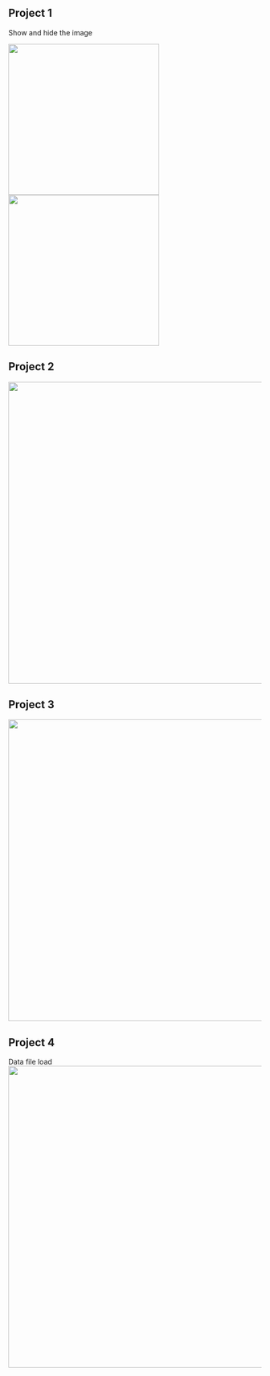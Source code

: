 ## Project 1
Show and hide the image
<p float="left">
<img src="https://user-images.githubusercontent.com/29461344/116452322-3adfcf80-a823-11eb-83ae-b0e7e5af6650.PNG" width="300">
<img src="https://user-images.githubusercontent.com/29461344/116452336-3ddac000-a823-11eb-9bbc-fc1133e8be1b.PNG" width="300">
</p>

## Project 2
<img src="https://user-images.githubusercontent.com/29461344/116452364-4501ce00-a823-11eb-8d7e-fcee2fb070df.PNG" width="600">

## Project 3
<img src="https://user-images.githubusercontent.com/29461344/116452378-47fcbe80-a823-11eb-9261-39a56c63ec32.PNG" width="600">

## Project 4
Data file load
<img src="https://user-images.githubusercontent.com/29461344/116453786-e3426380-a824-11eb-8f36-204d708818b4.PNG" width="600">
